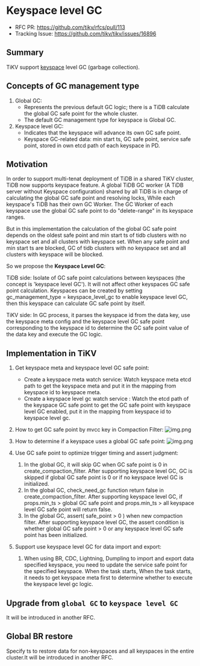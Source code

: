 # Keyspace level GC

- RFC PR: https://github.com/tikv/rfcs/pull/113
- Tracking Issue: https://github.com/tikv/tikv/issues/16896

## Summary

TiKV support [keyspace][1] level GC (garbage collection).

## Concepts of GC management type

1. Global GC:
   - Represents the previous default GC logic; there is a TiDB calculate the global GC safe point for the whole cluster.
   - The default GC management type for keyspace is Global GC.
2. Keyspace level GC:
   - Indicates that the keyspace will advance its own GC safe point.
   - Keyspace GC-related data: min start ts, GC safe point, service safe point, stored in own etcd path of each keyspace in PD.

## Motivation

In order to support multi-tenat deployment of TiDB in a shared TiKV cluster, TiDB now supports keyspace feature. A global TiDB GC worker (A TiDB server without Keyspace configuration) shared by all TiDB is in charge of calculating the global GC safe point and resolving locks, While each keyspace's TiDB has their own GC Worker. The GC Worker of each keyspace use the global GC safe point to do "delete-range" in its keyspace ranges.


But in this implementation the calculation of the global GC safe point depends on the oldest safe point and min start ts of tidb clusters with no keyspace set and all clusters with keyspace set. When any safe point and min start ts are blocked, GC of tidb clusters with no keyspace set and all clusters with keyspace will be blocked.

So we propose the **Keyspace Level GC**:

TiDB side:
Isolate of GC safe point calculations between keyspaces (the concept is 'keyspace level GC').
It will not affect other keyspaces GC safe point calculation.
Keyspaces can be created by setting gc_management_type = keyspace_level_gc to enable keyspace level GC, then this keyspace can calculate GC safe point by itself.

TiKV side:
In GC process, it parses the keyspace id from the data key, use the keyspace meta config and the keyspace level GC safe point corresponding to the keyspace id to determine the GC safe point value of the data key and execute the GC logic.


## Implementation in TiKV

1. Get keyspace meta and keyspace level GC safe point:
    - Create a keyspace meta watch service: Watch keyspace meta etcd path to get the keyspace meta and put it in the mapping from keyspace id to keyspace meta.
    - Create a keyspace level gc watch service : Watch the etcd path of the keyspace GC safe point to get the GC safe point with keyspace level GC enabled, put it in the mapping from keyspace id to keyspace level gc.

2. How to get GC safe point by mvcc key in Compaction Filter:
 ![img.png](../media/keyspace-level-gc-get-gc-sp.png)

3. How to determine if a keyspace uses a global GC safe point:
 ![img.png](../media/keyspace-level-gc-is-global-gc.png)

4. Use GC safe point to optimize trigger timing and assert judgment:
   1. In the global GC, it will skip GC when GC safe point is 0 in create_compaction_filter.
      After supporting keyspace level GC, GC is skipped if global GC safe point is 0 or if no keyspace level GC is initialized.
   2. In the global GC, check_need_gc function return false in create_compaction_filter.
      After supporting keyspace level GC, if props.min_ts > global GC safe point and props.min_ts > all keyspace level GC safe point will return false.
   3. In the global GC, assert( safe_point > 0 ) when new compaction filter.
      After supporting keyspace level GC, the assert condition is whether global GC safe point > 0 or any keyspace level GC safe point has been initialized.

5. Support use keyspace level GC for data import and export:
   1. When using BR, CDC, Lightning, Dumpling to import and export data specified keyspace, you need to update the service safe point for the specified keyspace. When the task starts, When the task starts, it needs to get keyspace meta first to determine whether to execute the keyspace level gc logic.

## Upgrade from `global GC` to `keyspace level GC`
It will be introduced in another RFC.


## Global BR restore
Specify ts to restore data for non-keyspaces and all keyspaces in the entire cluster.It will be introduced in another RFC.


[1]: https://github.com/tikv/rfcs/blob/master/text/0069-api-v2.md#new-key-value-codec
